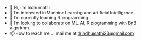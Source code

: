 - 👋 Hi, I’m Indhumathi
- 👀 I’m interested in Machine Learning and Artificial Intelligence 
- 🌱 I’m currently learning R programming.
- 💞️ I’m looking to collaborate on ML, AI, R programming with BnB algorithm.
- 📫 How to reach me ... mail me at drindhumathi23@gmail.com

<!---
Smilewithindhu-24/Smilewithindhu-24 is a ✨ special ✨ repository because its `README.md` (this file) appears on your GitHub profile.
You can click the Preview link to take a look at your changes.
--->
